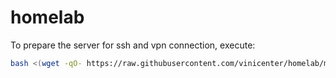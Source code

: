 # homelab

To prepare the server for ssh and vpn connection, execute:

```bash
bash <(wget -qO- https://raw.githubusercontent.com/vinicenter/homelab/main/pre-server-install.sh)
```
